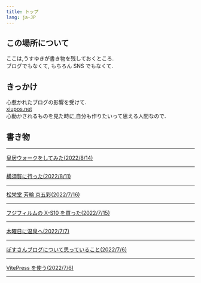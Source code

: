 ```yaml
---
title: トップ
lang: ja-JP
---
```


## この場所について

ここは,うすゆきが書き物を残しておくところ.  
ブログでもなくて, もちろん SNS でもなくて.

## きっかけ

心惹かれたブログの影響を受けて.  
[xiupos.net](https://xiupos.net/)  
心動かされるものを見た時に,自分も作りたいって思える人間なので.

## 書き物

<hr>

[皇居ウォークをしてみた(2022/8/14)](/go_around_imperial_palace)

<hr>

[横須賀に行った(2022/8/11)](/yokosuka)

<hr>

[松栄堂 芳輪 京五彩(2022/7/16)](/kyogosai)

<hr>

[フジフィルムの X-S10 を買った(2022/7/15)](/fujixs10)

<hr>

[木曜日に温泉へ(2022/7/7)](/sakura_spring)

<hr>

[ぽすさんブログについて思っていること(2022/7/6)](/xiupos)

<hr>

[VitePress を使う(2022/7/6)](/first)

<hr>
